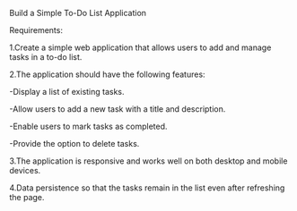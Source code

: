 Build a Simple To-Do List Application

Requirements:

1.Create a simple web application that allows users to add and manage tasks in a to-do list.

2.The application should have the following features:

-Display a list of existing tasks.

-Allow users to add a new task with a title and description.

-Enable users to mark tasks as completed.

-Provide the option to delete tasks.

3.The application is responsive and works well on both desktop and mobile devices.

4.Data persistence so that the tasks remain in the list even after refreshing the page.

